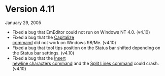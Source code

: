 # Version 4.11

January 29, 2005

- Fixed a bug that EmEditor could not run on Windows NT 4.0. (v4.10)
- Fixed a bug that the [Capitalize \
command](../cmd/edit/capitalize) did not work on Windows 98/Me. (v4.10)
- Fixed a bug that tool tips position on the Status bar shifted depending
on the Status bar settings. (v4.10)
- Fixed a bug that the [Insert\
newline characters command](../cmd/edit/insert_cr_wrap) and the [Split Lines command](../cmd/edit/split_lines) could crash. (v4.10)
